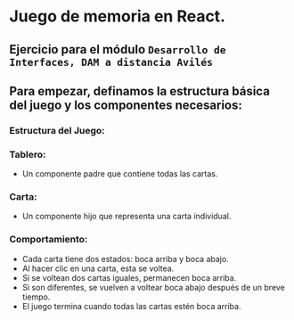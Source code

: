 # Juego de memoria en React.
## Ejercicio para el módulo `Desarrollo de Interfaces, DAM a distancia Avilés`

## Para empezar, definamos la estructura básica del juego y los componentes necesarios:

### Estructura del Juego:

### Tablero: 
- Un componente padre que contiene todas las cartas.

### Carta: 
- Un componente hijo que representa una carta individual.

### Comportamiento:
- Cada carta tiene dos estados: boca arriba y boca abajo.
- Al hacer clic en una carta, esta se voltea.
- Si se voltean dos cartas iguales, permanecen boca arriba.
- Si son diferentes, se vuelven a voltear boca abajo después de un breve tiempo.
- El juego termina cuando todas las cartas estén boca arriba.